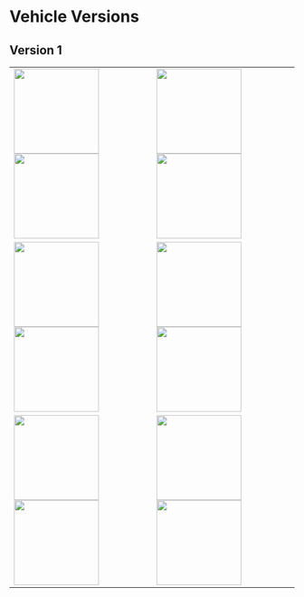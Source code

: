 # Vehicle Versions
## Version 1

<table>
  <tr>
    <td>
      <img src="https://github.com/user-attachments/assets/dd2ff4be-09f4-4046-8131-a181efec529f" width="150"/>
      <img src="https://github.com/user-attachments/assets/f1575b2b-4a62-4eec-a51e-50f4f539ba5a" width="150"/>
    </td>
    <td>
      <img src="https://github.com/user-attachments/assets/730168c3-3f19-454e-a7f7-e1bfff9fa958" width="150"/>
      <img src="" width="150"/>
    </td>
  </tr>
  <tr>
    <td>
      <img src="" width="150"/>
      <img src="" width="150"/>
    </td>
    <td>
      <img src="" width="150"/>
      <img src="" width="150"/>
    </td>
  </tr>
  <tr>
    <td>
      <img src="" width="150"/>
      <img src="" width="150"/>
    </td>
    <td>
      <img src="" width="150"/>
      <img src="" width="150"/>
    </td>
  </tr>
</table>
